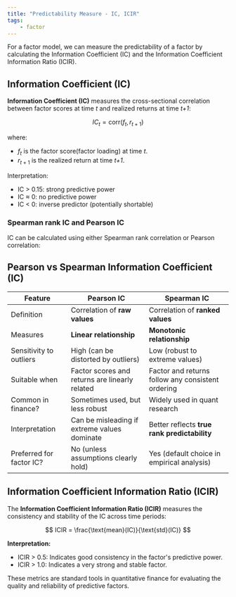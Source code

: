 ```yaml
---
title: "Predictability Measure - IC, ICIR"
tags:
    - factor
---
```


For a factor model, we can measure the predictability of a factor by calculating the Information Coefficient (IC) and the Information Coefficient Information Ratio (ICIR).

## Information Coefficient (IC)

**Information Coefficient (IC)** measures the cross-sectional correlation between factor scores at time *t* and realized returns at time *t+1*:

$$
IC_t = \text{corr}(f_t, r_{t+1})
$$

where:

- $f_t$ is the factor score(factor loading) at time *t*.
- $r_{t+1}$ is the realized return at time *t+1*.

Interpretation:

- IC > 0.15: strong predictive power
- IC ≈ 0: no predictive power
- IC < 0: inverse predictor (potentially shortable)

### Spearman rank IC and Pearson IC

IC can be calculated using either Spearman rank correlation or Pearson correlation:

## Pearson vs Spearman Information Coefficient (IC)

| Feature                     | Pearson IC                              | Spearman IC                              |
|----------------------------|------------------------------------------|------------------------------------------|
| Definition                 | Correlation of **raw values**            | Correlation of **ranked values**         |
| Measures                   | **Linear relationship**                  | **Monotonic relationship**               |
| Sensitivity to outliers    | High (can be distorted by outliers)      | Low (robust to extreme values)           |
| Suitable when              | Factor scores and returns are linearly related | Factor and returns follow any consistent ordering |
| Common in finance?         | Sometimes used, but less robust          | Widely used in quant research            |
| Interpretation             | Can be misleading if extreme values dominate | Better reflects **true rank predictability** |
| Preferred for factor IC?   | No (unless assumptions clearly hold)     | Yes (default choice in empirical analysis) |

## Information Coefficient Information Ratio (ICIR)

The **Information Coefficient Information Ratio (ICIR)** measures the consistency and stability of the IC across time periods:

$$
ICIR = \frac{\text{mean}(IC)}{\text{std}(IC)}
$$

**Interpretation:**

- ICIR > 0.5: Indicates good consistency in the factor's predictive power.
- ICIR > 1.0: Indicates a very strong and stable factor.

These metrics are standard tools in quantitative finance for evaluating the quality and reliability of predictive factors.
